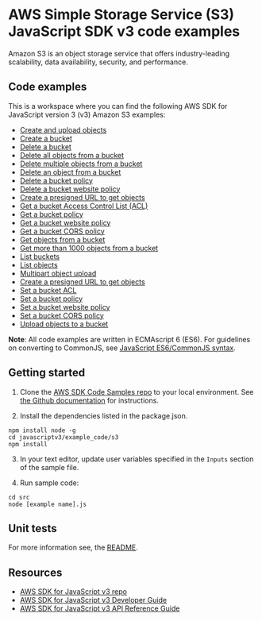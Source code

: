 #  AWS Simple Storage Service (S3) JavaScript SDK v3 code examples
Amazon S3 is an object storage service that offers industry-leading scalability, data availability, security, and performance.

## Code examples
This is a workspace where you can find the following AWS SDK for JavaScript version 3 (v3) Amazon S3 examples: 

- [Create and upload objects](src/s3_create_and_upload_objects.js)
- [Create a bucket](src/s3_createbucket.js)
- [Delete a bucket](src/s3_deletebucket.js)
- [Delete all objects from a bucket](src/s3_delete_all_objects.js)
- [Delete multiple objects from a bucket](src/s3_delete_multiple_objects.js)
- [Delete an object from a bucket](src/s3_delete_object.js)
- [Delete a bucket policy](src/s3_deletebucketpolicy.js)
- [Delete a bucket website policy](src/s3_deletebucketwebsite.js)
- [Create a presigned URL to get objects](src/s3_get_presignedURL.js)
- [Get a bucket Access Control List (ACL)](src/s3_getbucketacl.js)
- [Get a bucket policy](src/s3_getbucketpolicy.js)
- [Get a bucket website policy](src/s3_getbucketwebsite.js)
- [Get a bucket CORS policy](src/s3_getcors.js)
- [Get objects from a bucket](src/s3_getobject.js)
- [Get more than 1000 objects from a bucket](src/s3_list1000plusobjects.js)
- [List buckets](src/s3_listbuckets.js)
- [List objects](src/s3_listobjects.js)
- [Multipart object upload](src/s3_multipartupload.js)
- [Create a presigned URL to get objects](src/s3_put_presignedURL.js)
- [Set a bucket ACL](src/s3_putbucketacl.js)
- [Set a bucket policy](src/s3_putbucketpolicy.js)
- [Set a bucket website policy](src/s3_setbucketwebsite.js)
- [Set a bucket CORS policy](src/s3_setcors.js)
- [Upload objects to a bucket](src/s3_upload_object.js)

**Note**: All code examples are written in ECMAscript 6 (ES6). For guidelines on converting to CommonJS, see 
[JavaScript ES6/CommonJS syntax](https://docs.aws.amazon.com/sdk-for-javascript/v3/developer-guide/sdk-examples-javascript-syntax.html).

## Getting started

1. Clone the [AWS SDK Code Samples repo](https://github.com/awsdocs/aws-doc-sdk-examples) to your local environment. See [the Github documentation](https://docs.github.com/en/github/creating-cloning-and-archiving-repositories/cloning-a-repository) for instructions.

2. Install the dependencies listed in the package.json.

```
npm install node -g
cd javascriptv3/example_code/s3
npm install
```
3. In your text editor, update user variables specified in the ```Inputs``` section of the sample file.

4. Run sample code:
```
cd src
node [example name].js
```

## Unit tests
For more information see, the [README](../README.rst).

## Resources
- [AWS SDK for JavaScript v3 repo](https://github.com/aws/aws-sdk-js-v3)
- [AWS SDK for JavaScript v3 Developer Guide](https://docs.aws.amazon.com/sdk-for-javascript/v3/developer-guide/s3-examples.html)
- [AWS SDK for JavaScript v3 API Reference Guide](https://docs.aws.amazon.com/AWSJavaScriptSDK/v3/latest/clients/client-s3/index.html) 
